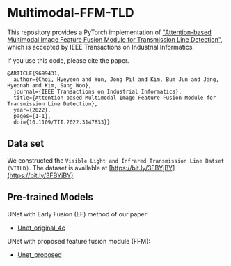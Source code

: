 # Multimodal-FFM-TLD
This repository provides a PyTorch implementation of ["Attention-based Multimodal Image Feature Fusion Module for Transmission Line Detection"](https://ieeexplore.ieee.org/abstract/document/9699431), which is accepted by IEEE Transactions on Industrial Informatics.

If you use this code, please cite the paper.
```
@ARTICLE{9699431,
  author={Choi, Hyeyeon and Yun, Jong Pil and Kim, Bum Jun and Jang, Hyeonah and Kim, Sang Woo},
  journal={IEEE Transactions on Industrial Informatics}, 
  title={Attention-based Multimodal Image Feature Fusion Module for Transmission Line Detection}, 
  year={2022},
  pages={1-1},
  doi={10.1109/TII.2022.3147833}}
```

## Data set 
We constructed the `Visible Light and Infrared Transmission Line Datset (VITLD)`. The dataset is available at [https://bit.ly/3FBYjBY](https://bit.ly/3FBYjBY).


## Pre-trained Models
UNet with Early Fusion (EF) method of our paper: 
- [Unet_original_4c](https://drive.google.com/file/d/1ni79hc3q24M9OSzc9FnXZ9WglqAS9QtZ/view?usp=sharing)

UNet with proposed feature fusion module (FFM): 
- [Unet_proposed](https://drive.google.com/file/d/1OnYrFX8vKbppSWvb6QpGGcLWikgjjly5/view?usp=sharing)
